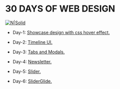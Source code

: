 # 30 DAYS OF WEB DESIGN

[![N|Solid](https://i.ibb.co/6PQMTxp/rsz-30days.jpg)](https://nodesource.com/products/nsolid)

- Day-1: [Showcase design with css hover effect.](https://tareqmonwer.github.io/30-Days-of-Web-Design/D1-%20Works%20Showcase%20in%20CSS/index.html)

- Day-2: [Timeline UI.](https://tareqmonwer.github.io/30-Days-of-Web-Design/D2-%20Timeline%20UI/index.html)


- Day-3: [Tabs and Modals.](https://tareqmonwer.github.io/30-Days-of-Web-Design/D3-%20Tabs%20and%20Modals/index.html)


- Day-4: [Newsletter.](https://tareqmonwer.github.io/30-Days-of-Web-Design/D4-%20Newsletter/index.html)

- Day-5: [Slider.](https://tareqmonwer.github.io/30-Days-of-Web-Design/D5-%20Slider/index.html)

- Day-6: [SliderGlide.](https://tareqmonwer.github.io/30-Days-of-Web-Design/D6-%20SliderGlide/index.html)